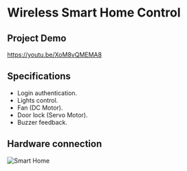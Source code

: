 # Wireless Smart Home Control



## Project Demo
https://youtu.be/XoM8vQMEMA8



## Specifications
* Login authentication.
* Lights control.
* Fan (DC Motor).
* Door lock (Servo Motor).
* Buzzer feedback.



## Hardware connection
![Smart Home](https://github.com/mohamedhashim173/Wireless_Smart_Home_Control/assets/102317409/31fdfa25-83f6-45b1-801c-a02fcf45f36f)
